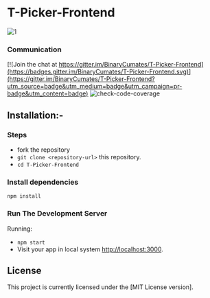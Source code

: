 # T-Picker-Frontend
![1](https://user-images.githubusercontent.com/71969867/122762571-14865f80-d2bb-11eb-81d3-2cc5e593969e.png)

### Communication
[![Join the chat at https://gitter.im/BinaryCumates/T-Picker-Frontend](https://badges.gitter.im/BinaryCumates/T-Picker-Frontend.svg)](https://gitter.im/BinaryCumates/T-Picker-Frontend?utm_source=badge&utm_medium=badge&utm_campaign=pr-badge&utm_content=badge) ![check-code-coverage](https://img.shields.io/badge/code--coverage-100%25-brightgreen)


## Installation:-
### Steps
*  fork the repository
* `git clone <repository-url>` this repository.
* `cd T-Picker-Frontend`

### Install dependencies
```
npm install
```
### Run The Development Server

Running:
-   `npm start`
-   Visit your app in local system [http://localhost:3000](http://localhost:3000).


## License

This project is currently licensed under the [MIT License version].
